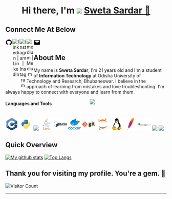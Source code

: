 <div align="center">
   <h1>Hi there, I'm <img src="https://media.giphy.com/media/hvRJCLFzcasrR4ia7z/giphy.gif" width="25px"> <a href="https://www.linkedin.com/in/sweta-sardar-2054211ab/">Sweta Sardar 👧</a></h1>
   
</div>

## Connect Me At Below

<div align="center">
 
[<img align="left" alt="github | GitHub" width="22px" src="https://raw.githubusercontent.com/Automattic/social-logos/master/svg-min/github.svg" />][GitHub]
[<img align="left" alt="linkedin | LinkedIn" width="22px" src="https://cdn.jsdelivr.net/npm/simple-icons@v3/icons/linkedin.svg" />][linkedin]
[<img align="left" alt="instagram | Instagram" width="22px" src="https://cdn.jsdelivr.net/npm/simple-icons@v3/icons/instagram.svg" />][instagram]
[<img align="left" alt="medium | Medium" width="22px" src="https://cdn.jsdelivr.net/npm/simple-icons@v3/icons/medium.svg" />][Medium]
[<img align="left" alt="gmail | Gmail" width="22px" src="https://raw.githubusercontent.com/Automattic/social-logos/master/svg-min/mail.svg" />][Gmail]

</div> 

<br />

## About Me 

My name is **Sweta Sardar**, I'm 21 years old and I'm a student of **Information Technology** at Odisha University of Technology and Research, Bhubaneswar. I believe in the approach of learning from mistakes and love troubleshooting. I'm always happy to connect with everyone and learn from them.

<img align= "right" width= "240" src= "https://pa1.narvii.com/6580/8098c6e9207376889eeb0532d9f5a0723c4d73f5_hq.gif"/>

#### Languages and Tools 

<br />
  <code><img height="40" src="https://raw.githubusercontent.com/github/explore/80688e429a7d4ef2fca1e82350fe8e3517d3494d/topics/cpp/cpp.png"></code>
  <code><img height="40" src="https://raw.githubusercontent.com/github/explore/80688e429a7d4ef2fca1e82350fe8e3517d3494d/topics/python/python.png"></code>
  <code><img height="40" src="https://hackademiq.hussiancollege.edu/wp-content/uploads/2017/08/flask_logo1.png"></code>
  <code><img height="40" src="https://raw.githubusercontent.com/github/explore/80688e429a7d4ef2fca1e82350fe8e3517d3494d/topics/java/java.png"></code>
  <code><img height="40" src="https://raw.githubusercontent.com/github/explore/80688e429a7d4ef2fca1e82350fe8e3517d3494d/topics/bash/bash.png"></code>
  <code><img height="40" src="https://raw.githubusercontent.com/github/explore/80688e429a7d4ef2fca1e82350fe8e3517d3494d/topics/docker/docker.png"></code>
  <code><img height="40" src="https://raw.githubusercontent.com/github/explore/80688e429a7d4ef2fca1e82350fe8e3517d3494d/topics/git/git.png"></code>
  <code><img height="40" src="https://raw.githubusercontent.com/github/explore/80688e429a7d4ef2fca1e82350fe8e3517d3494d/topics/jupyter-notebook/jupyter-notebook.png"></code>
  <code><img height="40" src="https://raw.githubusercontent.com/github/explore/80688e429a7d4ef2fca1e82350fe8e3517d3494d/topics/linux/linux.png"></code>
  <code><img height="40" src="https://raw.githubusercontent.com/github/explore/80688e429a7d4ef2fca1e82350fe8e3517d3494d/topics/maven/maven.png"></code>
  <code><img height="40" src="https://raw.githubusercontent.com/github/explore/80688e429a7d4ef2fca1e82350fe8e3517d3494d/topics/mongodb/mongodb.png"></code>
  <code><img height="40" src="https://omgfoss.com/wp-content/uploads/2020/01/Red_Hat8.png"></code>
  <code><img height="40" src="https://upload.wikimedia.org/wikipedia/commons/thumb/5/5c/AWS_Simple_Icons_AWS_Cloud.svg/2000px-AWS_Simple_Icons_AWS_Cloud.svg.png"></code>
  
  
 ## Quick Overview
 
[![My github stats](https://github-readme-stats.vercel.app/api?username=SwetaSardar&show_icons=true&theme=merko)](https://github.com/anuraghazra/github-readme-stats) [![Top Langs](https://github-readme-stats.vercel.app/api/top-langs/?username=SwetaSardar&layout=compact&theme=merko)](https://github.com/anuraghazra/github-readme-stats)
  
  
  
  
  
  
  
  
  
  
  
  ## Thank you for visiting my profile. You're a gem. :gem:

![Visitor Count](https://profile-counter.glitch.me/EmmadiDivyaSrujana/count.svg)

<hr>

[GitHub]: https://github.com/SwetaSardar
[instagram]: https://instagram.com/sweta_sardar
[linkedin]: https://www.linkedin.com/in/sweta-sardar-2054211ab/
[medium]: https://swetasardar95830.medium.com/
[gmail]: mailto:swetasardar95830@gmail.com
